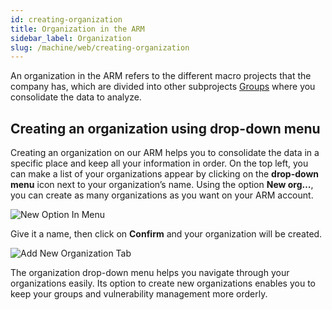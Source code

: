 ```yaml
---
id: creating-organization
title: Organization in the ARM
sidebar_label: Organization
slug: /machine/web/creating-organization
---
```


An organization in the ARM refers
to the different macro projects
that the company has,
which are divided into other subprojects
[Groups](machine/web/groups/)
where you consolidate the
data to analyze.

## Creating an organization using drop-down menu

Creating an organization on
our ARM helps you to consolidate
the data in a specific place and
keep all your information in order.
On the top left, you can make a
list of your organizations appear
by clicking on the **drop-down menu**
icon next to your organization’s name.
Using the option **New org…**, you can
create as many organizations as you
want on your ARM account.

![New Option In Menu](https://res.cloudinary.com/fluid-attacks/image/upload/v1645711057/docs/web/web_asm_new_ddmenu.png)

Give it a name, then click on **Confirm**
and your organization will be
created.

![Add New Organization Tab](https://res.cloudinary.com/fluid-attacks/image/upload/v1664803645/docs/web/add_new_org.png)

The organization drop-down menu
helps you navigate through your
organizations easily.
Its option to create new organizations
enables you to keep your groups
and vulnerability management more
orderly.
